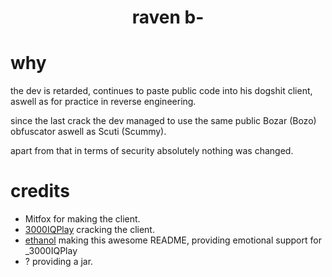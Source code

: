 <h1 align="center">raven b-</h1>

# why
the dev is retarded, continues to paste public code into his dogshit client, aswell as for practice in reverse engineering.

since the last crack the dev managed to use the same public Bozar (Bozo) obfuscator aswell as Scuti (Scummy).

apart from that in terms of security absolutely nothing was changed.

[3000IQPlayA]: https://github.com/3000IQPlay
[ethanolA]: https://github.com/eurquake

# credits
- Mitfox for making the client.
- [3000IQPlay][3000IQPlayA] cracking the client.
- [ethanol][ethanolA] making this awesome README, providing emotional support for _3000IQPlay
- ? providing a jar.
